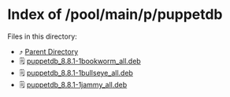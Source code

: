 
# Index of /pool/main/p/puppetdb
Files in this directory:
- ⤴ [Parent Directory](../)
- 🗒 [puppetdb_8.8.1-1bookworm_all.deb](puppetdb_8.8.1-1bookworm_all.deb)
- 🗒 [puppetdb_8.8.1-1bullseye_all.deb](puppetdb_8.8.1-1bullseye_all.deb)
- 🗒 [puppetdb_8.8.1-1jammy_all.deb](puppetdb_8.8.1-1jammy_all.deb)
